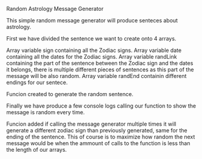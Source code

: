 Random Astrology Message Generator

This simple random message generator will produce senteces about astrology.

First we have divided the sentence we want to create onto 4 arrays.

Array variable sign containing all the Zodiac signs.
Array variable date containing all the dates for the Zodiac signs.
Array variable randLink containing the part of the sentence between the Zodiac sign and the dates it belongs, there is multiple different pieces of sentences as this part of the message will be also random.
Array variable randEnd containin different endings for our sentece.

Funcion created to generate the random sentence.

Finally we have produce a few console logs calling our function to show the message is random every time.

Funcion added if calling the message generator multiple times it will generate a different zodiac sign than previously generated, same for the ending of the sentence. This of course is to maximize how random the next message would be when the ammount of calls to the function is less than the length of our arrays.